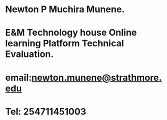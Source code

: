 # Newton P Muchira Munene.
# E&M Technology house Online learning Platform Technical Evaluation.
# email:newton.munene@strathmore.edu
# Tel: 254711451003
